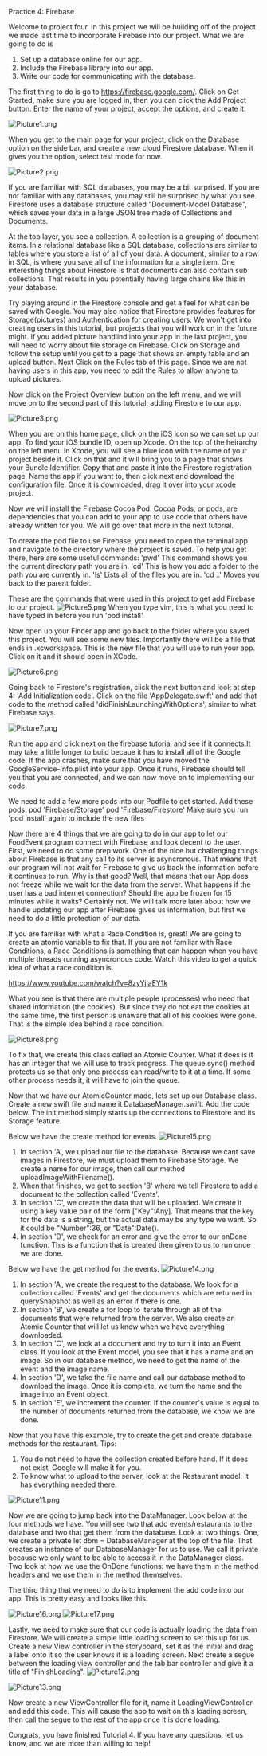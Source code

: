Practice 4: Firebase

Welcome to project four. In this project we will be building off of the project we made last time to incorporate Firebase into our project. What we are going to do is
1. Set up a database online for our app.
2. Include the Firebase library into our app.
3. Write our code for communicating with the database.


The first thing to do is go to https://firebase.google.com/. Click on Get Started, make sure you are logged in, then you can click the Add Project button. Enter the name of your project, accept the options, and create it.

![Picture1.png](https://github.com/Decoder22/DevCommitteeIOSProject4/blob/master/readmePictures/Picture1.png)

When you get to the main page for your project, click on the Database option on the side bar, and create a new cloud Firestore database. When it gives you the option, select test mode for now.

![Picture2.png](https://github.com/Decoder22/DevCommitteeIOSProject4/blob/master/readmePictures/Picture2.png)

If you are familiar with SQL databases, you may be a bit surprised. If you are not familiar with any databases, you may still be surprised by what you see. Firestore uses a database structure called "Document-Model Database", which saves your data in a large JSON tree made of Collections and Documents.

At the top layer, you see a collection. A collection is a grouping of document items. In a relational database like a SQL database, collections are similar to tables where you store a list of all of your data. A document, similar to a row in SQL, is where you save all of the information for a single item. One interesting things about Firestore is that documents can also contain sub collections. That results in you potentially having large chains like this in your database.


Try playing around in the Firestore console and get a feel for what can be saved with Google. You may also notice that Firestore provides features for Storage(pictures) and Authentication for creating users. We won't get into creating users in this tutorial, but projects that you will work on in the future might. If you added picture handlind into your app in the last project, you will need to worry about file storage on Firebase. Click on Storage and follow the setup until you get to a page that shows an empty table and an upload button. Next Click on the Rules tab of this page. Since we are not having users in this app, you need to edit the Rules to allow anyone to upload pictures. 



Now click on the Project Overview button on the left menu, and we will move on to the second part of this tutorial: adding Firestore to our app.

![Picture3.png](https://github.com/Decoder22/DevCommitteeIOSProject4/blob/master/readmePictures/Picture3.png)

When you are on this home page, click on the iOS icon so we can set up our app. To find your iOS bundle ID, open up Xcode. On the top of the heirarchy on the left menu in Xcode, you will see a blue icon with the name of your project beside it. Click on that and it will bring you to a page that shows your Bundle Identifier. Copy that and paste it into the Firestore registration page. Name the app if you want to, then click next and download the configuration file. Once it is downloaded, drag it over into your xcode project.



Now we will install the Firebase Cocoa Pod. Cocoa Pods, or pods, are dependencies that you can add to your app to use code that others have already written for you. We will go over that more in the next tutorial.

To create the pod file to use Firebase, you need to open the terminal app and navigate to the directory where the project is saved. To help you get there, here are some useful commands:
'pwd'    This command shows you the current directory path you are in.
'cd'     This is how you add a folder to the path you are currently in.
'ls'     Lists all of the files you are in.
'cd ..'  Moves you back to the parent folder.


These are the commands that were used in this project to get add Firebase to our project.
![Picture5.png](https://github.com/Decoder22/DevCommitteeIOSProject4/blob/master/readmePictures/Picture5.png)
When you type vim, this is what you need to have typed in before you run 'pod install'

Now open up your Finder app and go back to the folder where you saved this project. You will see some new files. Importantly there will be a file that ends in .xcworkspace. This is the new file that you will use to run your app. Click on it and it should open in XCode.

![Picture6.png](https://github.com/Decoder22/DevCommitteeIOSProject4/blob/master/readmePictures/Picture6.png)

Going back to Firestore's registration, click the next button and look at step 4: 'Add Initialization code'. Click on the file 'AppDelegate.swift' and add that code to the method called 'didFinishLaunchingWithOptions', similar to what Firebase says.

![Picture7.png](https://github.com/Decoder22/DevCommitteeIOSProject4/blob/master/readmePictures/Picture7.png)

Run the app and click next on the firebase tutorial and see if it connects.It may take a little longer to build becaue it has to install all of the Google code. If the app crashes, make sure that you have moved the GoogleService-Info.plist into your app. Once it runs, Firebase should tell you that you are connected, and we can now move on to implementing our code.

We need to add a few more pods into our Podfile to get started. Add these pods:
  pod 'Firebase/Storage'
  pod 'Firebase/Firestore'
Make sure you run 'pod install' again to include the new files


Now there are 4 things that we are going to do in our app to let our FoodEvent program connect with Firebase and look decent to the user. First, we need to do some prep work. One of the nice but challenging things about Firebase is that any call to its server is asyncronous. That means that our program will not wait for Firebase to give us back the information before it continues to run. Why is that good? Well, that means that our App does not freeze while we wait for the data from the server. What happens if the user has a bad internet connection? Should the app be frozen for 15 minutes while it waits? Certainly not. We will talk more later about how we handle updating our app after Firebase gives us information, but first we need to do a little protection of our data. 

If you are familiar with what a Race Condition is, great! We are going to create an atomic variable to fix that. If you are not familiar with Race Conditions, a Race Conditions is something that can happen when you have multiple threads running asyncronous code. Watch this video to get a quick idea of what a race condition is.

https://www.youtube.com/watch?v=8zyYjlaEY1k

What you see is that there are multiple people (processes) who need that shared information (the cookies). But since they do not eat the cookies at the same time, the first person is unaware that all of his cookies were gone. That is the simple idea behind a race condition. 

![Picture8.png](https://github.com/Decoder22/DevCommitteeIOSProject4/blob/master/readmePictures/Picture8.png)

To fix that, we create this class called an Atomic Counter. What it does is it has an integer that we will use to track progress. The queue.sync() method protects us so that only one process can read/write to it at a time. If some other process needs it, it will have to join the queue. 



Now that we have our AtomicCounter made, lets set up our Database class. Create a new swift file and name it DatabaseManager.swift. Add the code below. The init method simply starts up the connections to Firestore and its Storage feature.

Below we have the create method for events.
![Picture15.png](https://github.com/Decoder22/DevCommitteeIOSProject4/blob/master/readmePictures/Picture15.png)

1. In section 'A', we upload our file to the database. Because we cant save images in Firestore, we must upload them to Firebase Storage. We create a name for our image, then call our method uploadImageWithFilename(). 
2. When that finishes, we get to section 'B' where we tell Firestore to add a document to the collection called 'Events'. 
3. In section 'C', we create the data that will be uploaded. We create it using a key value pair of the form ["Key":Any]. That means that the key for the data is a string, but the actual data may be any type we want. So it could be "Number":36, or "Date":Date(). 
4. In section 'D', we check for an error and give the error to our onDone function. This is a function that is created then given to us to run once we are done.

Below we have the get method for the events.
![Picture14.png](https://github.com/Decoder22/DevCommitteeIOSProject4/blob/master/readmePictures/Picture14.png)

1. In section 'A', we create the request to the database. We look for a collection called 'Events' and get the documents which are returned in querySnapshot as well as an error if there is one. 
2. In section 'B', we create a for loop to iterate through all of the documents that were returned from the server. We also create an Atomic Counter that will let us know when we have everything downloaded.
3. In section 'C', we look at a document and try to turn it into an Event class. If you look at the Event model, you see that it has a name and an image. So in our database method, we need to get the name of the event and the image name. 
4. In section 'D', we take the file name and call our database method to download the image. Once it is complete, we turn the name and the image into an Event object.
5. In section 'E', we increment the counter. If the counter's value is equal to the number of documents returned from the database, we know we are done.

Now that you have this example, try to create the get and create database methods for the restaurant. 
Tips:
1. You do not need to have the collection created before hand. If it does not exist, Google will make it for you.
2. To know what to upload to the server, look at the Restaurant model. It has everything needed there.

![Picture11.png](https://github.com/Decoder22/DevCommitteeIOSProject4/blob/master/readmePictures/Picture11.png)

Now we are going to jump back into the DataManager. Look below at the four methods we have. You will see two that add events/restaurants to the database and two that get them from the database. Look at two things. One, we create a private let dbm = DatabaseManager at the top of the file. That creates an instance of our DatabaseManager for us to use. We call it private because we only want to be able to access it in the DataManager class. Two look at how we use the OnDone functions: we have them in the method headers and we use them in the method themselves. 


The third thing that we need to do is to implement the add code into our app. This is pretty easy and looks like this.

![Picture16.png](https://github.com/Decoder22/DevCommitteeIOSProject4/blob/master/readmePictures/Picture16.png)
![Picture17.png](https://github.com/Decoder22/DevCommitteeIOSProject4/blob/master/readmePictures/Picture17.png)

Lastly, we need to make sure that our code is actually loading the data from Firestore. We will create a simple little loading screen to set this up for us. Create a new View controller in the storyboard, set it as the initial and drag a label onto it so the user knows it is a loading screen. Next create a segue between the loading view controller and the tab bar controller and give it a title of "FinishLoading".
![Picture12.png](https://github.com/Decoder22/DevCommitteeIOSProject4/blob/master/readmePictures/Picture12.png)

![Picture13.png](https://github.com/Decoder22/DevCommitteeIOSProject4/blob/master/readmePictures/Picture13.png)

Now create a new ViewController file for it, name it LoadingViewController and add this code. This will cause the app to wait on this loading screen, then call the segue to the rest of the app once it is done loading.




Congrats, you have finished Tutorial 4. If you have any questions, let us know, and we are more than willing to help!
